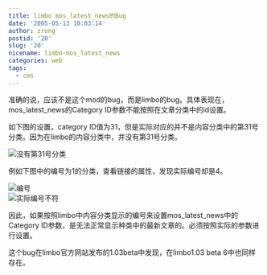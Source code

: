 ```yaml
---
title: limbo mos_latest_news的Bug
date: '2005-05-13 10:03:14'
author: zrong
postid: '20'
slug: '20'
nicename: limbo-mos_latest_news
categories: web
tags:
  - cms
---
```


准确的说，应该不是这个mod的bug，而是limbo的bug。具体表现在，mos\_latest\_news的Category
ID参数不能按照在文章分类中的id设置。

如下图的设置，category
ID值为31，但是实际对应的并不是内容分类中的第31号分类。因为在limbo的内容分类中，并没有第31号分类。

![没有第31号分类](/uploads/2005/limbo_category3.png)

例如下图中的编号为1的分类，查看链接的属性，发现实际编号却是4。

![编号](/uploads/2005/limbo_category.png)  
![实际编号不符](/uploads/2005/limbo_category1.png)

因此，如果按照limbo中内容分类显示的编号来设置mos\_latest\_news中的Category
ID参数，是无法正常显示种类中的最新文章的。必须按照实际的参数进行设置。

这个bug在limbo官方网站发布的1.03beta中发现，在limbo1.03 beta
6中也同样存在。


